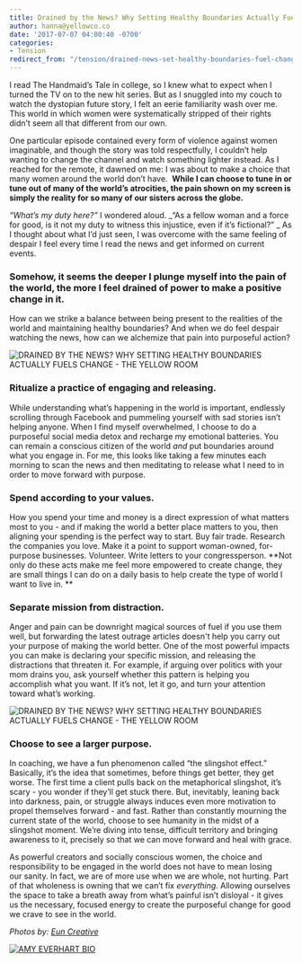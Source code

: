 ```yaml
---
title: Drained by the News? Why Setting Healthy Boundaries Actually Fuels Change
author: hanna@yellowco.co
date: '2017-07-07 04:00:40 -0700'
categories:
- Tension
redirect_from: "/tension/drained-news-set-healthy-boundaries-fuel-change/"
---
```


I read The Handmaid’s Tale in college, so I knew what to expect when I turned the TV on to the new hit series. But as I snuggled into my couch to watch the dystopian future story, I felt an eerie familiarity wash over me. This world in which women were systematically stripped of their rights didn’t seem all that different from our own.

One particular episode contained every form of violence against women imaginable, and though the story was told respectfully, I couldn’t help wanting to change the channel and watch something lighter instead. As I reached for the remote, it dawned on me: I was about to make a choice that many women around the world don’t have.  **While I can choose to tune in or tune out of many of the world’s atrocities, the pain shown on my screen is simply the reality for so many of our sisters across the globe.**

_“What’s my duty here?”_ I wondered aloud. _“As a fellow woman and a force for good, is it not my duty to witness this injustice, even if it’s fictional?” _ As I thought about what I’d just seen, I was overcome with the same feeling of despair I feel every time I read the news and get informed on current events.

### **Somehow, it seems the deeper I plunge myself into the pain of the world, the more I feel drained of power to make a positive change in it.**

How can we strike a balance between being present to the realities of the world and maintaining healthy boundaries? And when we do feel despair watching the news, how can we alchemize that pain into purposeful action?

![DRAINED BY THE NEWS? WHY SETTING HEALTHY BOUNDARIES ACTUALLY FUELS CHANGE - THE YELLOW ROOM](https://yellow-blog-images.imgix.net/2017/07/Dreamer-17.jpg "DRAINED BY THE NEWS? WHY SETTING HEALTHY BOUNDARIES ACTUALLY FUELS CHANGE - THE YELLOW ROOM")

### **Ritualize a practice of engaging and releasing.**

While understanding what’s happening in the world is important, endlessly scrolling through Facebook and pummeling yourself with sad stories isn’t helping anyone. When I find myself overwhelmed, I choose to do a purposeful social media detox and recharge my emotional batteries. You can remain a conscious citizen of the world _and_ put boundaries around what you engage in. For me, this looks like taking a few minutes each morning to scan the news and then meditating to release what I need to in order to move forward with purpose.

### **Spend according to your values.**

How you spend your time and money is a direct expression of what matters most to you - and if making the world a better place matters to you, then aligning your spending is the perfect way to start. Buy fair trade. Research the companies you love. Make it a point to support woman-owned, for-purpose businesses. Volunteer. Write letters to your congressperson. **Not only do these acts make me feel more empowered to create change, they are small things I can do on a daily basis to help create the type of world I want to live in. **

### **Separate mission from distraction.**

Anger and pain can be downright magical sources of fuel if you use them well, but forwarding the latest outrage articles doesn't help you carry out your purpose of making the world better. One of the most powerful impacts you can make is declaring your specific mission, and releasing the distractions that threaten it. For example, if arguing over politics with your mom drains you, ask yourself whether this pattern is helping you accomplish what you want. If it’s not, let it go, and turn your attention toward what’s working.

![DRAINED BY THE NEWS? WHY SETTING HEALTHY BOUNDARIES ACTUALLY FUELS CHANGE - THE YELLOW ROOM](https://yellow-blog-images.imgix.net/2017/07/Dreamer-12.jpg "DRAINED BY THE NEWS? WHY SETTING HEALTHY BOUNDARIES ACTUALLY FUELS CHANGE - THE YELLOW ROOM")

### **Choose to see a larger purpose.**

In coaching, we have a fun phenomenon called “the slingshot effect.” Basically, it’s the idea that sometimes, before things get better, they get worse. The first time a client pulls back on the metaphorical slingshot, it’s scary - you wonder if they’ll get stuck there. But, inevitably, leaning back into darkness, pain, or struggle always induces even more motivation to propel themselves forward - and fast. Rather than constantly mourning the current state of the world, choose to see humanity in the midst of a slingshot moment. We’re diving into tense, difficult territory and bringing awareness to it, precisely so that we can move forward and heal with grace.

As powerful creators and socially conscious women, the choice and responsibility to be engaged in the world does not have to mean losing our sanity. In fact, we are of more use when we are whole, not hurting. Part of that wholeness is owning that we can’t fix _everything_. Allowing ourselves the space to take a breath away from what’s painful isn’t disloyal - it gives us the necessary, focused energy to create the purposeful change for good we crave to see in the world.

_Photos by: [Eun Creative](http://www.euncreative.com/)_

[![AMY EVERHART BIO](https://yellow-blog-images.imgix.net/2017/04/AMY-EVERHART-BIO.jpg)](http://www.amyeverhartcoaching.com/)
